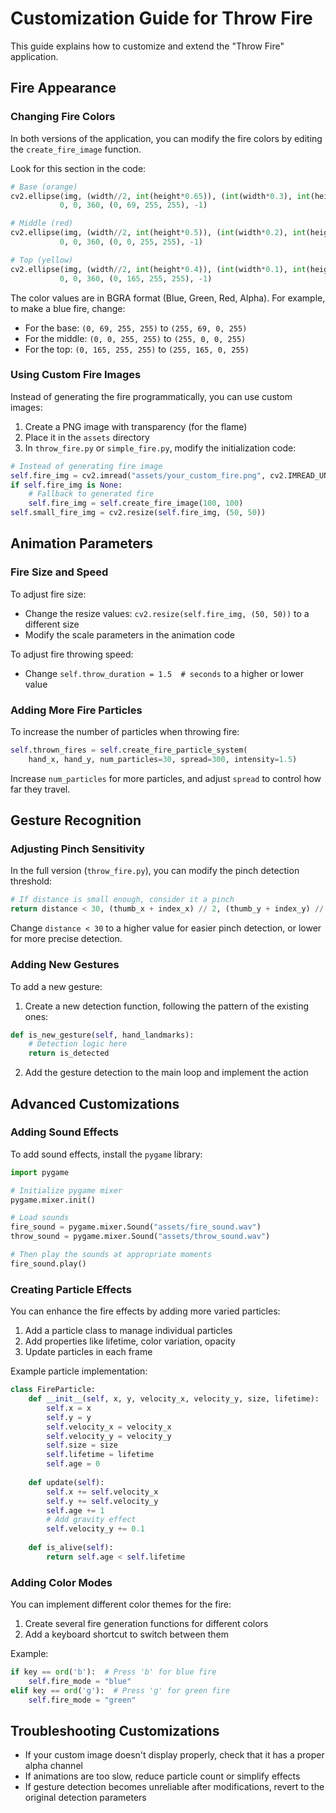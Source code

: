 # Customization Guide for Throw Fire

This guide explains how to customize and extend the "Throw Fire" application.

## Fire Appearance

### Changing Fire Colors

In both versions of the application, you can modify the fire colors by editing the `create_fire_image` function.

Look for this section in the code:

```python
# Base (orange)
cv2.ellipse(img, (width//2, int(height*0.65)), (int(width*0.3), int(height*0.4)), 
           0, 0, 360, (0, 69, 255, 255), -1)

# Middle (red)
cv2.ellipse(img, (width//2, int(height*0.5)), (int(width*0.2), int(height*0.35)), 
           0, 0, 360, (0, 0, 255, 255), -1)

# Top (yellow)
cv2.ellipse(img, (width//2, int(height*0.4)), (int(width*0.1), int(height*0.25)), 
           0, 0, 360, (0, 165, 255, 255), -1)
```

The color values are in BGRA format (Blue, Green, Red, Alpha). For example, to make a blue fire, change:
- For the base: `(0, 69, 255, 255)` to `(255, 69, 0, 255)`
- For the middle: `(0, 0, 255, 255)` to `(255, 0, 0, 255)`
- For the top: `(0, 165, 255, 255)` to `(255, 165, 0, 255)`

### Using Custom Fire Images

Instead of generating the fire programmatically, you can use custom images:

1. Create a PNG image with transparency (for the flame)
2. Place it in the `assets` directory
3. In `throw_fire.py` or `simple_fire.py`, modify the initialization code:

```python
# Instead of generating fire image
self.fire_img = cv2.imread("assets/your_custom_fire.png", cv2.IMREAD_UNCHANGED)
if self.fire_img is None:
    # Fallback to generated fire
    self.fire_img = self.create_fire_image(100, 100)
self.small_fire_img = cv2.resize(self.fire_img, (50, 50))
```

## Animation Parameters

### Fire Size and Speed

To adjust fire size:
- Change the resize values: `cv2.resize(self.fire_img, (50, 50))` to a different size
- Modify the scale parameters in the animation code

To adjust fire throwing speed:
- Change `self.throw_duration = 1.5  # seconds` to a higher or lower value

### Adding More Fire Particles

To increase the number of particles when throwing fire:
```python
self.thrown_fires = self.create_fire_particle_system(
    hand_x, hand_y, num_particles=30, spread=300, intensity=1.5)
```

Increase `num_particles` for more particles, and adjust `spread` to control how far they travel.

## Gesture Recognition

### Adjusting Pinch Sensitivity

In the full version (`throw_fire.py`), you can modify the pinch detection threshold:

```python
# If distance is small enough, consider it a pinch
return distance < 30, (thumb_x + index_x) // 2, (thumb_y + index_y) // 2
```

Change `distance < 30` to a higher value for easier pinch detection, or lower for more precise detection.

### Adding New Gestures

To add a new gesture:

1. Create a new detection function, following the pattern of the existing ones:
```python
def is_new_gesture(self, hand_landmarks):
    # Detection logic here
    return is_detected
```

2. Add the gesture detection to the main loop and implement the action

## Advanced Customizations

### Adding Sound Effects

To add sound effects, install the `pygame` library:

```python
import pygame

# Initialize pygame mixer
pygame.mixer.init()

# Load sounds
fire_sound = pygame.mixer.Sound("assets/fire_sound.wav")
throw_sound = pygame.mixer.Sound("assets/throw_sound.wav")

# Then play the sounds at appropriate moments
fire_sound.play()
```

### Creating Particle Effects

You can enhance the fire effects by adding more varied particles:

1. Add a particle class to manage individual particles
2. Add properties like lifetime, color variation, opacity
3. Update particles in each frame

Example particle implementation:
```python
class FireParticle:
    def __init__(self, x, y, velocity_x, velocity_y, size, lifetime):
        self.x = x
        self.y = y
        self.velocity_x = velocity_x
        self.velocity_y = velocity_y
        self.size = size
        self.lifetime = lifetime
        self.age = 0
        
    def update(self):
        self.x += self.velocity_x
        self.y += self.velocity_y
        self.age += 1
        # Add gravity effect
        self.velocity_y += 0.1
        
    def is_alive(self):
        return self.age < self.lifetime
```

### Adding Color Modes

You can implement different color themes for the fire:
1. Create several fire generation functions for different colors
2. Add a keyboard shortcut to switch between them

Example:
```python
if key == ord('b'):  # Press 'b' for blue fire
    self.fire_mode = "blue"
elif key == ord('g'):  # Press 'g' for green fire
    self.fire_mode = "green"
```

## Troubleshooting Customizations

- If your custom image doesn't display properly, check that it has a proper alpha channel
- If animations are too slow, reduce particle count or simplify effects
- If gesture detection becomes unreliable after modifications, revert to the original detection parameters 